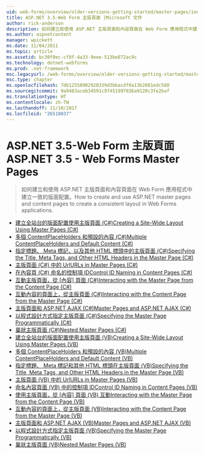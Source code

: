 ```yaml
---
uid: web-forms/overview/older-versions-getting-started/master-pages/index
title: ASP.NET 3.5-Web Form 主版頁面 |Microsoft 文件
author: rick-anderson
description: 如何建立和使用 ASP.NET 主版頁面和內容頁面在 Web Form 應用程式中建立一致的版面配置。
ms.author: aspnetcontent
manager: wpickett
ms.date: 11/04/2011
ms.topic: article
ms.assetid: bc30f0ec-cf8f-4a33-9eee-513be872ac9c
ms.technology: dotnet-webforms
ms.prod: .net-framework
msc.legacyurl: /web-forms/overview/older-versions-getting-started/master-pages
msc.type: chapter
ms.openlocfilehash: 7db12550902920339d3bbacdf0a13b2081edc580
ms.sourcegitcommit: 9a9483aceb34591c97451997036a9120c3fe2baf
ms.translationtype: HT
ms.contentlocale: zh-TW
ms.lasthandoff: 11/10/2017
ms.locfileid: "26518037"
---
```

<a name="aspnet-35---web-forms-master-pages"></a><span data-ttu-id="54cd4-103">ASP.NET 3.5-Web Form 主版頁面</span><span class="sxs-lookup"><span data-stu-id="54cd4-103">ASP.NET 3.5 - Web Forms Master Pages</span></span>
====================
> <span data-ttu-id="54cd4-104">如何建立和使用 ASP.NET 主版頁面和內容頁面在 Web Form 應用程式中建立一致的版面配置。</span><span class="sxs-lookup"><span data-stu-id="54cd4-104">How to create and use ASP.NET master pages and content pages to create a consistent layout in Web Forms applications.</span></span>


- [<span data-ttu-id="54cd4-105">建立全站台的版面配置使用主版頁面 (C#)</span><span class="sxs-lookup"><span data-stu-id="54cd4-105">Creating a Site-Wide Layout Using Master Pages (C#)</span></span>](creating-a-site-wide-layout-using-master-pages-cs.md)
- [<span data-ttu-id="54cd4-106">多個 ContentPlaceHolders 和預設的內容 (C#)</span><span class="sxs-lookup"><span data-stu-id="54cd4-106">Multiple ContentPlaceHolders and Default Content (C#)</span></span>](multiple-contentplaceholders-and-default-content-cs.md)
- [<span data-ttu-id="54cd4-107">指定標題、 Meta 標記，以及其他 HTML 標頭中的主版頁面 (C#)</span><span class="sxs-lookup"><span data-stu-id="54cd4-107">Specifying the Title, Meta Tags, and Other HTML Headers in the Master Page (C#)</span></span>](specifying-the-title-meta-tags-and-other-html-headers-in-the-master-page-cs.md)
- [<span data-ttu-id="54cd4-108">主版頁面 (C#) 中的 Url</span><span class="sxs-lookup"><span data-stu-id="54cd4-108">URLs in Master Pages (C#)</span></span>](urls-in-master-pages-cs.md)
- [<span data-ttu-id="54cd4-109">在內容頁 (C#) 命名的控制項 ID</span><span class="sxs-lookup"><span data-stu-id="54cd4-109">Control ID Naming in Content Pages (C#)</span></span>](control-id-naming-in-content-pages-cs.md)
- <span data-ttu-id="54cd4-110">[互動主版頁面，從 [內容] 頁面 (C#)](interacting-with-the-master-page-from-the-content-page-cs.md)</span><span class="sxs-lookup"><span data-stu-id="54cd4-110">[Interacting with the Master Page from the Content Page (C#)](interacting-with-the-master-page-from-the-content-page-cs.md)</span></span>
- [<span data-ttu-id="54cd4-111">互動內容的頁面上，從主版頁面 (C#)</span><span class="sxs-lookup"><span data-stu-id="54cd4-111">Interacting with the Content Page from the Master Page (C#)</span></span>](interacting-with-the-content-page-from-the-master-page-cs.md)
- [<span data-ttu-id="54cd4-112">主版頁面和 ASP.NET AJAX (C#)</span><span class="sxs-lookup"><span data-stu-id="54cd4-112">Master Pages and ASP.NET AJAX (C#)</span></span>](master-pages-and-asp-net-ajax-cs.md)
- [<span data-ttu-id="54cd4-113">以程式設計方式指定主版頁面 (C#)</span><span class="sxs-lookup"><span data-stu-id="54cd4-113">Specifying the Master Page Programmatically (C#)</span></span>](specifying-the-master-page-programmatically-cs.md)
- [<span data-ttu-id="54cd4-114">巢狀主版頁面 (C#)</span><span class="sxs-lookup"><span data-stu-id="54cd4-114">Nested Master Pages (C#)</span></span>](nested-master-pages-cs.md)
- [<span data-ttu-id="54cd4-115">建立全站台的版面配置使用主版頁面 (VB)</span><span class="sxs-lookup"><span data-stu-id="54cd4-115">Creating a Site-Wide Layout Using Master Pages (VB)</span></span>](creating-a-site-wide-layout-using-master-pages-vb.md)
- [<span data-ttu-id="54cd4-116">多個 ContentPlaceHolders 和預設的內容 (VB)</span><span class="sxs-lookup"><span data-stu-id="54cd4-116">Multiple ContentPlaceHolders and Default Content (VB)</span></span>](multiple-contentplaceholders-and-default-content-vb.md)
- [<span data-ttu-id="54cd4-117">指定標題、 Meta 標記和其他 HTML 標頭在主版頁面 (VB)</span><span class="sxs-lookup"><span data-stu-id="54cd4-117">Specifying the Title, Meta Tags, and Other HTML Headers in the Master Page (VB)</span></span>](specifying-the-title-meta-tags-and-other-html-headers-in-the-master-page-vb.md)
- [<span data-ttu-id="54cd4-118">主版頁面 (VB) 中的 Url</span><span class="sxs-lookup"><span data-stu-id="54cd4-118">URLs in Master Pages (VB)</span></span>](urls-in-master-pages-vb.md)
- [<span data-ttu-id="54cd4-119">命名內容頁面 (VB) 中的控制項 ID</span><span class="sxs-lookup"><span data-stu-id="54cd4-119">Control ID Naming in Content Pages (VB)</span></span>](control-id-naming-in-content-pages-vb.md)
- <span data-ttu-id="54cd4-120">[使用主版頁面，從 [內容] 頁面 (VB) 互動](interacting-with-the-master-page-from-the-content-page-vb.md)</span><span class="sxs-lookup"><span data-stu-id="54cd4-120">[Interacting with the Master Page from the Content Page (VB)](interacting-with-the-master-page-from-the-content-page-vb.md)</span></span>
- [<span data-ttu-id="54cd4-121">互動內容的頁面上，從主版頁面 (VB)</span><span class="sxs-lookup"><span data-stu-id="54cd4-121">Interacting with the Content Page from the Master Page (VB)</span></span>](interacting-with-the-content-page-from-the-master-page-vb.md)
- [<span data-ttu-id="54cd4-122">主版頁面和 ASP.NET AJAX (VB)</span><span class="sxs-lookup"><span data-stu-id="54cd4-122">Master Pages and ASP.NET AJAX (VB)</span></span>](master-pages-and-asp-net-ajax-vb.md)
- [<span data-ttu-id="54cd4-123">以程式設計方式指定主版頁面 (VB)</span><span class="sxs-lookup"><span data-stu-id="54cd4-123">Specifying the Master Page Programmatically (VB)</span></span>](specifying-the-master-page-programmatically-vb.md)
- [<span data-ttu-id="54cd4-124">巢狀主版頁面 (VB)</span><span class="sxs-lookup"><span data-stu-id="54cd4-124">Nested Master Pages (VB)</span></span>](nested-master-pages-vb.md)
